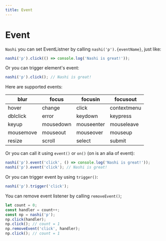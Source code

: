 ```yaml
---
title: Event
---
```


# Event

`Nashi` you can set EventListner by calling `nashi('p').{eventName}`, just like:

```ts
nashi('p').click(() => console.log('Nashi is great!'));
```

Or you can trigger element's event:

```ts
nashi('p').click(); // Nashi is great!
```

Here are supported events:

| blur      | focus     | focusin    | focusout    |
| --------- | --------- | ---------- | ----------- |
| hover     | change    | click      | contextmenu |
| dblclick  | error     | keydown    | keypress    |
| keyup     | mousedown | mouseenter | mouseleave  |
| mousemove | mouseout  | mouseover  | mouseup     |
| resize    | scroll    | select     | submit      |

Or you can call it using `event()` or `on()` (on is an alia of event):

```ts
nashi('p').event('click', () => console.log('Nashi is great!'));
nashi('p').event('click'); // Nashi is great!
```

Or you can trigger event by using `trigger()`:

```ts
nashi('p').trigger('click');
```

You can remove event listener by calling `removeEvent()`;

```ts
let count = 0;
const handler = count++;
const np = nashi('p');
np.click(handler);
np.click(); // count = 1
np.removeEvent('click', handler);
np.click(); // count = 1
```
